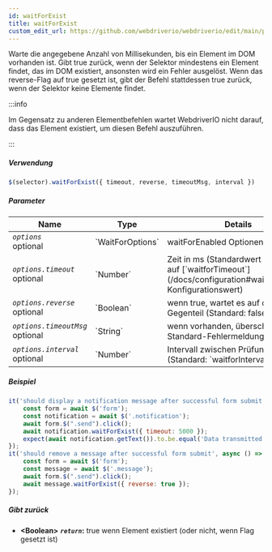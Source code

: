 ```yaml
---
id: waitForExist
title: waitForExist
custom_edit_url: https://github.com/webdriverio/webdriverio/edit/main/packages/webdriverio/src/commands/element/waitForExist.ts
---
```


Warte die angegebene Anzahl von Millisekunden, bis ein Element im DOM vorhanden ist. Gibt true zurück, wenn der Selektor mindestens ein Element findet, das im DOM existiert, ansonsten wird ein Fehler ausgelöst. Wenn das reverse-Flag auf true gesetzt ist, gibt der Befehl stattdessen true zurück, wenn der Selektor keine Elemente findet.

:::info

Im Gegensatz zu anderen Elementbefehlen wartet WebdriverIO nicht darauf, dass das Element existiert, um diesen Befehl auszuführen.

:::

##### Verwendung

```js
$(selector).waitForExist({ timeout, reverse, timeoutMsg, interval })
```

##### Parameter

<table>
  <thead>
    <tr>
      <th>Name</th><th>Type</th><th>Details</th>
    </tr>
  </thead>
  <tbody>
    <tr>
      <td><code><var>options</var></code><br /><span className="label labelWarning">optional</span></td>
      <td>`WaitForOptions`</td>
      <td>waitForEnabled Optionen (optional)</td>
    </tr>
    <tr>
      <td><code><var>options.timeout</var></code><br /><span className="label labelWarning">optional</span></td>
      <td>`Number`</td>
      <td>Zeit in ms (Standardwert basierend auf [`waitforTimeout`](/docs/configuration#waitfortimeout) Konfigurationswert)</td>
    </tr>
    <tr>
      <td><code><var>options.reverse</var></code><br /><span className="label labelWarning">optional</span></td>
      <td>`Boolean`</td>
      <td>wenn true, wartet es auf das Gegenteil (Standard: false)</td>
    </tr>
    <tr>
      <td><code><var>options.timeoutMsg</var></code><br /><span className="label labelWarning">optional</span></td>
      <td>`String`</td>
      <td>wenn vorhanden, überschreibt es die Standard-Fehlermeldung</td>
    </tr>
    <tr>
      <td><code><var>options.interval</var></code><br /><span className="label labelWarning">optional</span></td>
      <td>`Number`</td>
      <td>Intervall zwischen Prüfungen (Standard: `waitforInterval`)</td>
    </tr>
  </tbody>
</table>

##### Beispiel

```js title="waitForExistSyncExample.js"
it('should display a notification message after successful form submit', async () => {
    const form = await $('form');
    const notification = await $('.notification');
    await form.$(".send").click();
    await notification.waitForExist({ timeout: 5000 });
    expect(await notification.getText()).to.be.equal('Data transmitted successfully!')
});
it('should remove a message after successful form submit', async () => {
    const form = await $('form');
    const message = await $('.message');
    await form.$(".send").click();
    await message.waitForExist({ reverse: true });
});
```

##### Gibt zurück

- **&lt;Boolean&gt;**
            **<code><var>return</var></code>:**  true     wenn Element existiert (oder nicht, wenn Flag gesetzt ist)